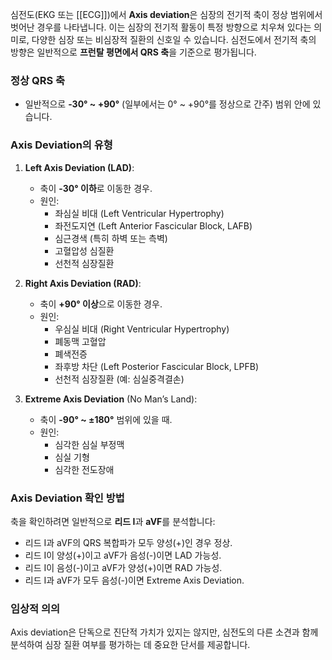 심전도(EKG 또는 [[ECG]])에서 **Axis deviation**은 심장의 전기적 축이 정상 범위에서 벗어난 경우를 나타냅니다. 이는 심장의 전기적 활동이 특정 방향으로 치우쳐 있다는 의미로, 다양한 심장 또는 비심장적 질환의 신호일 수 있습니다. 심전도에서 전기적 축의 방향은 일반적으로 **프런탈 평면에서 QRS 축**을 기준으로 평가됩니다.

### 정상 QRS 축

- 일반적으로 **-30° ~ +90°** (일부에서는 0° ~ +90°를 정상으로 간주) 범위 안에 있습니다.

### Axis Deviation의 유형

1. **Left Axis Deviation (LAD)**:
    
    - 축이 **-30° 이하**로 이동한 경우.
    - 원인:
        - 좌심실 비대 (Left Ventricular Hypertrophy)
        - 좌전도지연 (Left Anterior Fascicular Block, LAFB)
        - 심근경색 (특히 하벽 또는 측벽)
        - 고혈압성 심질환
        - 선천적 심장질환
2. **Right Axis Deviation (RAD)**:
    
    - 축이 **+90° 이상**으로 이동한 경우.
    - 원인:
        - 우심실 비대 (Right Ventricular Hypertrophy)
        - 폐동맥 고혈압
        - 폐색전증
        - 좌후방 차단 (Left Posterior Fascicular Block, LPFB)
        - 선천적 심장질환 (예: 심실중격결손)
3. **Extreme Axis Deviation** (No Man’s Land):
    
    - 축이 **-90° ~ ±180°** 범위에 있을 때.
    - 원인:
        - 심각한 심실 부정맥
        - 심실 기형
        - 심각한 전도장애

### Axis Deviation 확인 방법

축을 확인하려면 일반적으로 **리드 I**과 **aVF**를 분석합니다:

- 리드 I과 aVF의 QRS 복합파가 모두 양성(+)인 경우 정상.
- 리드 I이 양성(+)이고 aVF가 음성(-)이면 LAD 가능성.
- 리드 I이 음성(-)이고 aVF가 양성(+)이면 RAD 가능성.
- 리드 I과 aVF가 모두 음성(-)이면 Extreme Axis Deviation.

### 임상적 의의

Axis deviation은 단독으로 진단적 가치가 있지는 않지만, 심전도의 다른 소견과 함께 분석하여 심장 질환 여부를 평가하는 데 중요한 단서를 제공합니다.